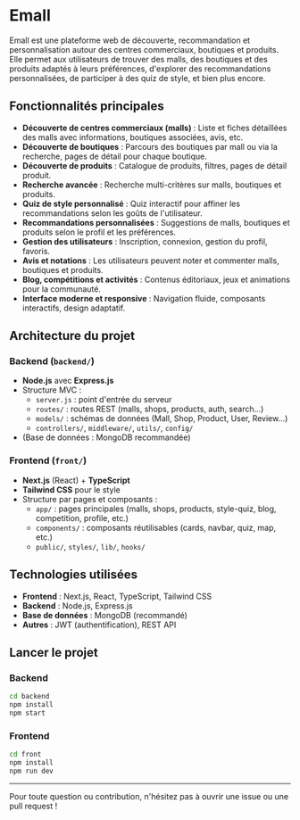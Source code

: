 # Emall

Emall est une plateforme web de découverte, recommandation et personnalisation autour des centres commerciaux, boutiques et produits. Elle permet aux utilisateurs de trouver des malls, des boutiques et des produits adaptés à leurs préférences, d'explorer des recommandations personnalisées, de participer à des quiz de style, et bien plus encore.

## Fonctionnalités principales

- **Découverte de centres commerciaux (malls)** : Liste et fiches détaillées des malls avec informations, boutiques associées, avis, etc.
- **Découverte de boutiques** : Parcours des boutiques par mall ou via la recherche, pages de détail pour chaque boutique.
- **Découverte de produits** : Catalogue de produits, filtres, pages de détail produit.
- **Recherche avancée** : Recherche multi-critères sur malls, boutiques et produits.
- **Quiz de style personnalisé** : Quiz interactif pour affiner les recommandations selon les goûts de l'utilisateur.
- **Recommandations personnalisées** : Suggestions de malls, boutiques et produits selon le profil et les préférences.
- **Gestion des utilisateurs** : Inscription, connexion, gestion du profil, favoris.
- **Avis et notations** : Les utilisateurs peuvent noter et commenter malls, boutiques et produits.
- **Blog, compétitions et activités** : Contenus éditoriaux, jeux et animations pour la communauté.
- **Interface moderne et responsive** : Navigation fluide, composants interactifs, design adaptatif.

## Architecture du projet

### Backend (`backend/`)
- **Node.js** avec **Express.js**
- Structure MVC :
  - `server.js` : point d'entrée du serveur
  - `routes/` : routes REST (malls, shops, products, auth, search...)
  - `models/` : schémas de données (Mall, Shop, Product, User, Review...)
  - `controllers/`, `middleware/`, `utils/`, `config/`
- (Base de données : MongoDB recommandée)

### Frontend (`front/`)
- **Next.js** (React) + **TypeScript**
- **Tailwind CSS** pour le style
- Structure par pages et composants :
  - `app/` : pages principales (malls, shops, products, style-quiz, blog, competition, profile, etc.)
  - `components/` : composants réutilisables (cards, navbar, quiz, map, etc.)
  - `public/`, `styles/`, `lib/`, `hooks/`

## Technologies utilisées

- **Frontend** : Next.js, React, TypeScript, Tailwind CSS
- **Backend** : Node.js, Express.js
- **Base de données** : MongoDB (recommandé)
- **Autres** : JWT (authentification), REST API

## Lancer le projet

### Backend
```bash
cd backend
npm install
npm start
```

### Frontend
```bash
cd front
npm install
npm run dev
```

---

Pour toute question ou contribution, n'hésitez pas à ouvrir une issue ou une pull request ! 